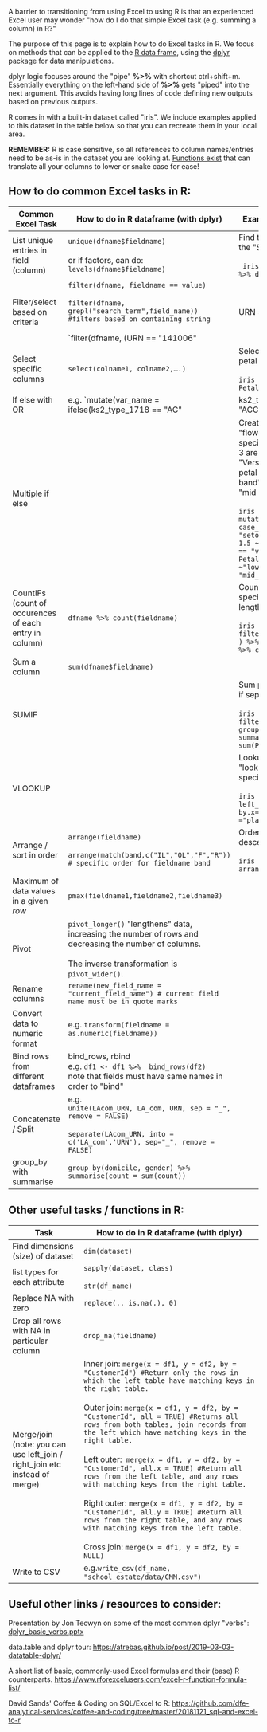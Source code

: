 A barrier to transitioning from using Excel to using R is that an experienced Excel user may wonder "how do I do that simple Excel task (e.g. summing a column) in R?" 

The purpose of this page is to explain how to do Excel tasks in R. We focus on methods that can be applied to the [R data frame](https://www.rdocumentation.org/packages/base/versions/3.6.2/topics/data.frame), using the [dplyr](https://www.rdocumentation.org/packages/dplyr/versions/0.7.8) package for data manipulations.  

dplyr logic focuses around the "pipe" **%>%** with shortcut ctrl+shift+m. Essentially everything on the left-hand side of **%>%** gets "piped" into the next argument. This avoids having long lines of code defining new outputs based on previous outputs.

R comes in with a built-in dataset called "iris". We include examples applied to this dataset in the table below so that you can recreate them in your local area.

**REMEMBER:** R is case sensitive, so all references to column names/entries need to be as-is in the dataset you are looking at. [Functions exist](https://www.rdocumentation.org/packages/janitor/versions/1.2.0/topics/clean_names) that can translate all your columns to lower or snake case for ease!


<h2>How to do common Excel tasks in R:</h2>

| **Common Excel Task** | **How to do in R dataframe (with dplyr)** | **Example with iris dataset** |
|--|--|--|
| List unique entries in field (column) | `unique(dfname$fieldname)`<br/><br/>or if factors, can do: `levels(dfname$fieldname)` |Find the unique entries for the "Species" column in iris<br/><br/>` iris %>% select(Species) %>% distinct()` |
| Filter/select based on criteria | `filter(dfname, fieldname == value)` <br/><br/>`filter(dfname, grepl("search_term",field_name)) #filters based on containing string` <br/><br/> `filter(dfname, (URN == "141006" | URN == "138262" | URN == "141164")) # example of filtering with OR` | Filter for sepal length >4 and sepal width <`2.5`, but NOT "versicolor" species<br/><br/> `iris %>% filter(Sepal.Length > 4 & Sepal.Width <2.5 & Species != "versicolor")`|
| Select specific columns| `select(colname1, colname2,….)` | Select only species and petal length <br/><br/>  `iris %>% select(Species, Petal.Length)`|  
| If else with OR | e.g. `mutate(var_name = ifelse(ks2_type_1718 == "AC" | ks2_type_1718 == "ACC",1,0))`  | Create new column called "size_group" based on size of petal. "Large" petals are >4 in length or >1.5 in width, everything else is "Small"<br/><br/>  ` iris %>% mutate(size_group = if_else( Petal.Length > 4 | Petal.Width >1.5, "Large", "Small"))`|
| Multiple if else ||  Create new column called "flower_price". "Setosa" species with petal length > 3 are "top band", "Versicolor species with petal length < 4 are "low band", everything else is "mid band" <br/><br/> `iris %>%  mutate(flower_price = case_when(Species == "setosa" & Petal.Length > 1.5 ~"top band", Species == "versicolor" & Petal.Length < 4 ~"low_band", TRUE ~ "mid_band"))`
| CountIFs (count of occurences of each entry in column) | `dfname %>% count(fieldname)` |Count the number of species if they have a petal length >1.5 <br/><br/> `iris %>% filter(Petal.Length > 1.5 ) %>% group_by(Species) %>% count()`|
| Sum a column  | `sum(dfname$fieldname)` |
| SUMIF || Sum petal width of species if sepal width <`3`<br/><br/> `iris %>% filter(Sepal.Width <3) %>% group_by(Species) %>% summarise(Petal.Width = sum(Petal.Width))`|
| VLOOKUP || Lookup to a table called "lookup" which has a list of species <br/><br/> `iris %>%  left_join(lookup, by.x="Species", by.y ="plant_species")`|
|Arrange / sort in order| `arrange(fieldname)`<br/><br/>`arrange(match(band,c("IL","OL","F","R")) # specific order for fieldname band`|Order dataset by descending petal width <br/><br/>  `iris %>% arrange(desc(Petal.Width))` |
|Maximum of data values in a given <em>row</em>|`pmax(fieldname1,fieldname2,fieldname3)`|
|Pivot |`pivot_longer()` "lengthens" data, increasing the number of rows and decreasing the number of columns. <br/><br/>The inverse transformation is `pivot_wider()`.|
|Rename columns |`rename(new_field_name = "current_field_name") # current field name must be in quote marks`|
|Convert data to numeric format | e.g. `transform(fieldname = as.numeric(fieldname))` |
| Bind rows from different dataframes  |bind_rows, rbind <br/>e.g. `df1 <- df1 %>%  bind_rows(df2)`<br/>  note that fields must have same names in order to "bind"|
|Concatenate / Split  | e.g. <br/>`unite(LAcom_URN, LA_com, URN, sep = "_", remove = FALSE)` <br/><br/> `separate(LAcom_URN, into = c('LA_com','URN'), sep="_", remove = FALSE)`|
|group_by with summarise | `group_by(domicile, gender) %>% summarise(count = sum(count))` |

<h2>Other useful tasks / functions in R:</h2>

| **Task** | **How to do in R dataframe (with dplyr)**|
|--|--|
|Find dimensions (size) of dataset| `dim(dataset)`|
|list types for each attribute|`sapply(dataset, class)`<br/><br/>`str(df_name)`|
|Replace NA with zero|`replace(., is.na(.), 0)`|
|Drop all rows with NA in particular column|`drop_na(fieldname)`|
|Merge/join (note: you can use left_join / right_join etc instead of merge)|Inner join: `merge(x = df1, y = df2, by = "CustomerId") #Return only the rows in which the left table have matching keys in the right table.` <br/><br/> Outer join: `merge(x = df1, y = df2, by = "CustomerId", all = TRUE) #Returns all rows from both tables, join records from the left which have matching keys in the right table.`<br/><br/>  Left outer:` merge(x = df1, y = df2, by = "CustomerId", all.x = TRUE) #Return all rows from the left table, and any rows with matching keys from the right table.`<br/><br/> Right outer: `merge(x = df1, y = df2, by = "CustomerId", all.y = TRUE) #Return all rows from the right table, and any rows with matching keys from the left table.` <br/><br/>Cross join: `merge(x = df1, y = df2, by = NULL)`|
|Write to CSV|e.g.`write_csv(df_name, "school_estate/data/CMM.csv")`<br/>|

<h2>Useful other links / resources to consider:</h2>

Presentation by Jon Tecwyn on some of the most common dplyr "verbs": [dplyr_basic_verbs.pptx](/.attachments/dplyr_basic_verbs-032e312a-d732-4866-b303-a4f7e954b571.pptx)

data.table and dplyr tour: https://atrebas.github.io/post/2019-03-03-datatable-dplyr/

A short list of basic, commonly-used Excel formulas and their (base) R counterparts. https://www.rforexcelusers.com/excel-r-function-formula-list/

David Sands' Coffee & Coding on SQL/Excel to R: https://github.com/dfe-analytical-services/coffee-and-coding/tree/master/20181121_sql-and-excel-to-r 

